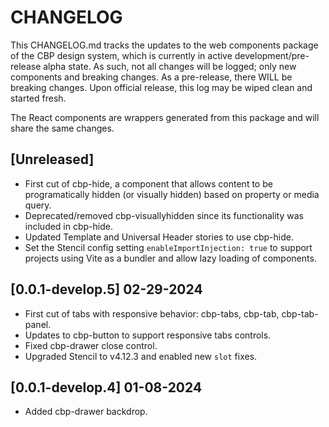 # CHANGELOG

This CHANGELOG.md tracks the updates to the web components package of the CBP design system, which is currently in active development/pre-release alpha state. As such, not all changes will be logged; only new components and breaking changes. As a pre-release, there WILL be breaking changes. Upon official release, this log may be wiped clean and started fresh.

The React components are wrappers generated from this package and will share the same changes.

## [Unreleased]

* First cut of cbp-hide, a component that allows content to be programatically hidden (or visually hidden) based on property or media query.
* Deprecated/removed cbp-visuallyhidden since its functionality was included in cbp-hide.
* Updated Template and Universal Header stories to use cbp-hide.
* Set the Stencil config setting `enableImportInjection: true` to support projects using Vite as a bundler and allow lazy loading of components.

## [0.0.1-develop.5] 02-29-2024

* First cut of tabs with responsive behavior: cbp-tabs, cbp-tab, cbp-tab-panel.
* Updates to cbp-button to support responsive tabs controls.
* Fixed cbp-drawer close control.
* Upgraded Stencil to v4.12.3 and enabled new `slot` fixes.

## [0.0.1-develop.4] 01-08-2024

* Added cbp-drawer backdrop.